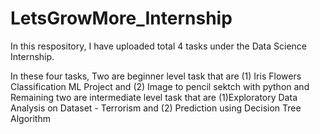 # LetsGrowMore_Internship

In this respository, I have uploaded total 4 tasks under the Data Science Internship. 

In these four tasks, Two are beginner level task that are (1) Iris Flowers Classification ML Project and (2) Image to pencil sektch with python and 
Remaining two are intermediate level task that are (1)Exploratory Data Analysis on Dataset - Terrorism and (2) Prediction using Decision Tree Algorithm
